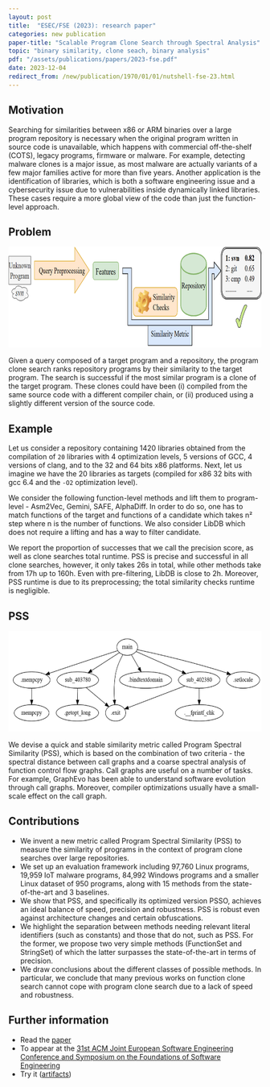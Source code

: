 ```yaml
---
layout: post
title:  "ESEC/FSE (2023): research paper"
categories: new publication
paper-title: "Scalable Program Clone Search through Spectral Analysis"
topic: "binary similarity, clone seach, binary analysis"
pdf: "/assets/publications/papers/2023-fse.pdf"
date: 2023-12-04
redirect_from: /new/publication/1970/01/01/nutshell-fse-23.html
---
```


## Motivation
Searching for similarities between x86 or ARM binaries over a large program repository is necessary when the original program written in source code is unavailable, which happens with commercial off-the-shelf (COTS), legacy programs, firmware or malware. For example, detecting malware clones is a major issue, as most malware are actually variants of a few major families active for more than five years. Another application is the identification of libraries, which is both a software engineering issue and a cybersecurity issue due to vulnerabilities inside dynamically linked libraries. These cases require a more global view of the code than just the function-level approach. 

## Problem

<p align="center">
<img src="/assets/img/CloneSearch.png" alt="Clone search workflow" style="height: 200px;" title="Architecture of a program clone search procedure"/>
</p>


Given a query composed of a target program and a repository, the program clone search ranks repository programs by their similarity to the target program. The search is successful if the most similar program is a clone of the target program. These clones could have been (i) compiled from the same source code with a different compiler chain, or (ii) produced using a slightly different version of the source code. 

## Example
Let us consider a repository containing 1420 libraries obtained from the compilation of `20` libraries with 4 optimization levels, 5 versions of GCC, 4 versions of clang, and to the 32 and 64 bits x86 platforms. Next, let us imagine we have the 20 libraries as targets (compiled for x86 32 bits with gcc 6.4 and the `-O2` optimization level).

We consider the following function-level methods and lift them to program-level - Asm2Vec, Gemini, SAFE, AlphaDiff. In order to do so, one has to match functions of the target and functions of a candidate which takes n² step where n is the number of functions. 
We also consider LibDB which does not require a lifting and has a way to filter candidate.

We report the proportion of successes that we call the precision score, as well as clone searches total runtime. PSS is precise and successful in all clone searches, however, it only takes 26s in total, while other methods take from 17h up to 160h. Even with pre-filtering, LibDB is close to 2h. Moreover, PSS runtime is due to its preprocessing; the total similarity checks runtime is negligible. 

## PSS

<p align="center">
<img src="/assets/img/CallGraph.png" alt="Call Graph" style="height: 200px;" title="Example of a Call Graph"/>
</p>

We devise a quick and stable similarity metric called Program Spectral Similarity (PSS), which is based on the combination of two criteria - the spectral distance between call graphs and a coarse spectral analysis of function control flow graphs. Call graphs are useful on a number of tasks. For example, GraphEvo has been able to understand software evolution through call graphs. Moreover, compiler optimizations usually have a small-scale effect on the call graph.

## Contributions
- We invent a new metric called Program Spectral Similarity (PSS) to measure the similarity of programs in the context of program clone searches over large repositories.
- We set up an evaluation framework including 97,760 Linux programs, 19,959 IoT malware programs, 84,992 Windows programs and a smaller Linux dataset of 950 programs, along with 15 methods from the state-of-the-art and 3 baselines.
- We show that PSS, and specifically its optimized version PSSO, achieves an ideal balance of speed, precision and robustness. PSS is robust even against architecture changes and certain obfuscations.
- We highlight the separation between methods needing relevant literal identifiers (such as constants) and those that do not, such as PSS. For the former, we propose two very simple methods (FunctionSet and StringSet) of which the latter surpasses the state-of-the-art in terms of precision.
- We draw conclusions about the different classes of possible methods. In particular, we conclude that many previous works on function clone search cannot cope with program clone search due to a lack of speed and robustness.

## Further information

* Read the [paper](/assets/publications/papers/2023-fse.pdf)
* To appear at the [31st ACM Joint European Software Engineering Conference and Symposium on the Foundations of Software Engineering](https://conf.researchr.org/home/fse-2023) 
* Try it ([artifacts](https://doi.org/10.5281/zenodo.8289599))

